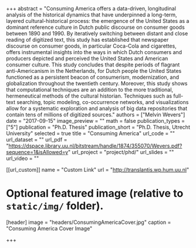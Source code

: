 +++
abstract = "Consuming America offers a data-driven, longitudinal analysis of the historical dynamics that have underpinned a long-term, layered cultural-historical process: the emergence of the United States as a dominant reference culture in Dutch public discourse on consumer goods between 1890 and 1990. By iteratively switching between distant and close reading of digitized text, this study has established that newspaper discourse on consumer goods, in particular Coca-Cola and cigarettes, offers instrumental insights into the ways in which Dutch consumers and producers depicted and perceived the United States and American consumer culture. This study concludes that despite periods of flagrant anti-Americanism in the Netherlands, for Dutch people the United States functioned as a persistent beacon of consumerism, modernization, and globalization throughout the twentieth century. Moreover, this study shows that computational techniques are an addition to the more traditional, hermeneutical methods of the cultural historian. Techniques such as full-text searching, topic modeling, co-occurrence networks, and visualizations allow for a systematic exploration and analysis of big data repositories that contain tens of millions of digitized sources."
authors = ["Melvin Wevers"]
date = "2017-09-15"
image_preview = ""
math = false
publication_types = ["5"]
publication = "Ph.D. Thesis"
publication_short = "Ph.D. Thesis,  Utrecht University"
selected = true
title = "Consuming America"
url_code = ""
url_dataset = ""
url_pdf = "https://dspace.library.uu.nl/bitstream/handle/1874/355070/Wevers.pdf?sequence=1&isAllowed=y"
url_project = "project/phd/"
url_slides = ""
url_video = ""

[[url_custom]]
name = "Custom Link"
url = "http://translantis.wp.hum.uu.nl"

# Optional featured image (relative to `static/img/` folder).
[header]
image = "headers/ConsumingAmericaCover.jpg"
caption = "Consuming America Cover Image"

+++


